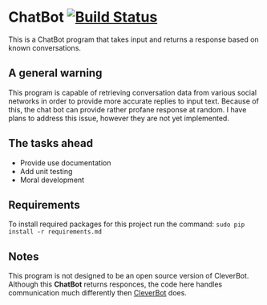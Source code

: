 # ChatBot [![Build Status](https://travis-ci.org/gunthercox/ChatBot.svg?branch=master)](https://travis-ci.org/gunthercox/ChatBot)

This is a ChatBot program that takes input and returns a response based on known conversations.

## A general warning

This program is capable of retrieving conversation data from various social networks
in order to provide more accurate replies to input text. Because of this,
the chat bot can provide rather profane response at random. I have plans to address
this issue, however they are not yet implemented.

## The tasks ahead

- Provide use documentation
- Add unit testing
- Moral development

## Requirements

To install required packages for this project run the command:
```sudo pip install -r requirements.md```

## Notes

This program is not designed to be an open source version of CleverBot.
Although this **ChatBot** returns responces, the code here handles communication
much differently then [CleverBot](http://www.cleverbot.com) does.
